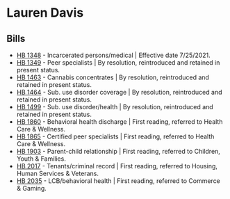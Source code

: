 # Lauren Davis
## Bills
* [HB 1348](/bill/2021-22/hb/1348/) - Incarcerated persons/medical | Effective date 7/25/2021.
* [HB 1349](/bill/2021-22/hb/1349/) - Peer specialists | By resolution, reintroduced and retained in present status.
* [HB 1463](/bill/2021-22/hb/1463/) - Cannabis concentrates | By resolution, reintroduced and retained in present status.
* [HB 1464](/bill/2021-22/hb/1464/) - Sub. use disorder coverage | By resolution, reintroduced and retained in present status.
* [HB 1499](/bill/2021-22/hb/1499/) - Sub. use disorder/health | By resolution, reintroduced and retained in present status.
* [HB 1860](/bill/2021-22/hb/1860/) - Behavioral health discharge | First reading, referred to Health Care & Wellness.
* [HB 1865](/bill/2021-22/hb/1865/) - Certified peer specialists | First reading, referred to Health Care & Wellness.
* [HB 1903](/bill/2021-22/hb/1903/) - Parent-child relationship | First reading, referred to Children, Youth & Families.
* [HB 2017](/bill/2021-22/hb/2017/) - Tenants/criminal record | First reading, referred to Housing, Human Services & Veterans.
* [HB 2035](/bill/2021-22/hb/2035/) - LCB/behavioral health | First reading, referred to Commerce & Gaming.
